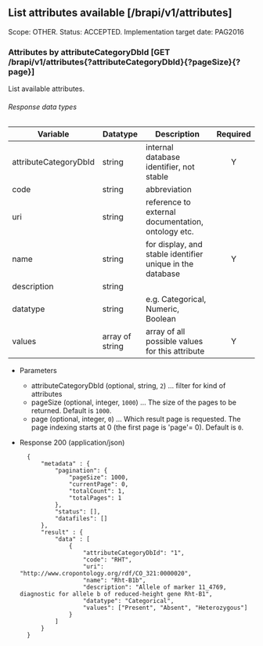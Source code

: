## List attributes available [/brapi/v1/attributes]
Scope: OTHER. Status: ACCEPTED.
Implementation target date: PAG2016

### Attributes by attributeCategoryDbId [GET /brapi/v1/attributes{?attributeCategoryDbId}{?pageSize}{?page}] 

List available attributes.

###### Response data types
|Variable|Datatype|Description|Required|  
|------|------|------|:-----:|
|attributeCategoryDbId|string|internal database identifier, not stable |Y|
|code|string|abbreviation||
|uri|string|reference to external documentation, ontology etc.||
|name|string|for display, and stable identifier unique in the database|Y|
|description|string|||
|datatype|string|e.g. Categorical, Numeric, Boolean||
|values|array of string|array of all possible values for this attribute|Y|
+ Parameters
   + attributeCategoryDbId (optional, string, `2`) ... filter for kind of attributes
   + pageSize (optional, integer, `1000`) ... The size of the pages to be returned. Default is `1000`.
   + page (optional, integer, `0`) ... Which result page is requested. The page indexing starts at 0 (the first page is 'page'= 0). Default is `0`.

+ Response 200 (application/json)

        {
            "metadata" : {
                "pagination": {
                    "pageSize": 1000,
                    "currentPage": 0,
                    "totalCount": 1,
                    "totalPages": 1
                },
                "status": [],
                "datafiles": []
            },
            "result" : {
                "data" : [
                    {
                        "attributeCategoryDbId": "1",
                        "code": "RHT",
                        "uri": "http://www.cropontology.org/rdf/CO_321:0000020",
                        "name": "Rht-B1b",
                        "description": "Allele of marker 11_4769, diagnostic for allele b of reduced-height gene Rht-B1",
                        "datatype": "Categorical",
                        "values": ["Present", "Absent", "Heterozygous"]
                    }
                ]
            }
        }
